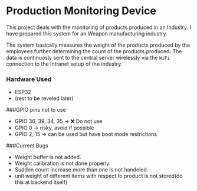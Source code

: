 # Production Monitoring Device

This project deals with the monitoring of products produced in an Industry. I have prepared this system for an Weapon manufacturing industry. 

The system basically measures the weight of the products produced by the employees further determining the count of the products produced. The data is continuosly sent to the central server wirelessly via the `WiFi` connection to the Intranet setup of the industry.

### Hardware Used

* ESP32
* (rest to be reveled later)

###GPIO pins not to use

* GPIO 36, 39, 34, 35 → ❌ Do not use
* GPIO 0 → risky, avoid if possible
* GPIO 2, 15 → can be used but have boot mode restrictions

###Current Bugs

* Weight buffer is not added.
* Weight calibration is not done properly.
* Sudden count increase more than one is not handeled.
* unit weight of different items with respect to product is not stored(do this at backend itself)
